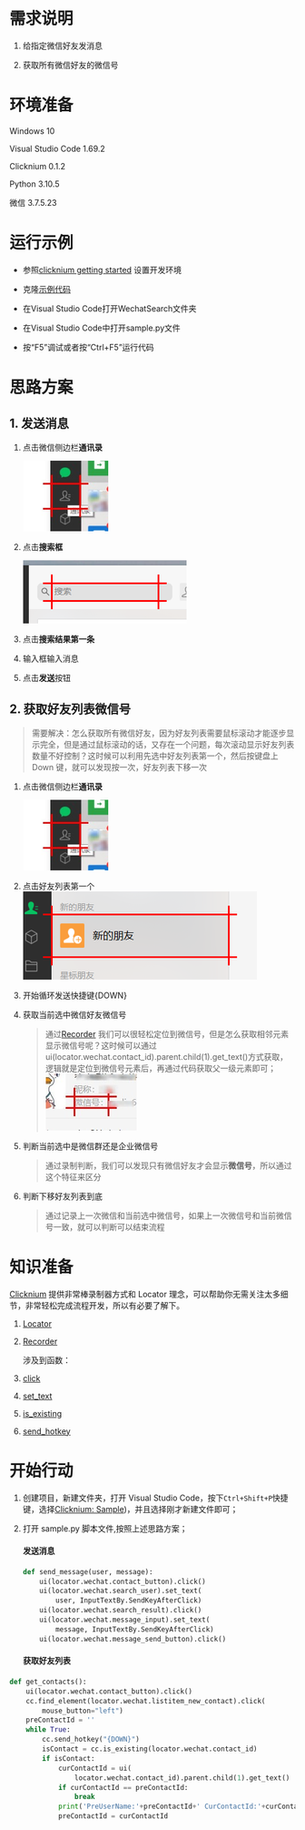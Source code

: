 # 需求说明

1. 给指定微信好友发消息

2. 获取所有微信好友的微信号

# 环境准备

Windows 10

Visual Studio Code 1.69.2

Clicknium 0.1.2

Python 3.10.5

微信 3.7.5.23

# 运行示例

- 参照[clicknium getting started](https://www.clicknium.com/documents) 设置开发环境

- 克隆[示例代码](https://github.com/automation9417/application-automation)

- 在Visual Studio Code打开WechatSearch文件夹

- 在Visual Studio Code中打开sample.py文件

- 按“F5”调试或者按“Ctrl+F5”运行代码



# 思路方案

## 1. 发送消息

1. 点击微信侧边栏**通讯录**  
   
   ![WechatSearch](/WechatSearch/.locator/wechat_img/ab13e383-64a6-43ae-9286-38c087cd220a.jpg)

2. 点击**搜索框**  
   
   ![](/WechatSearch/.locator/wechat_img/e9157cb1-1246-4f77-b239-4258d2c80ba1.jpg)

3. 点击**搜索结果第一条**  

4. 输入框输入消息

5. 点击**发送**按钮

## 2. 获取好友列表微信号

> 需要解决：怎么获取所有微信好友，因为好友列表需要鼠标滚动才能逐步显示完全，但是通过鼠标滚动的话，又存在一个问题，每次滚动显示好友列表数量不好控制？这时候可以利用先选中好友列表第一个，然后按键盘上 Down 键，就可以发现按一次，好友列表下移一次

1. 点击微信侧边栏**通讯录**  
   
   ![](/WechatSearch/.locator/wechat_img/ab13e383-64a6-43ae-9286-38c087cd220a.jpg)

2. 点击好友列表第一个  
   ![](/WechatSearch/.locator/wechat_img/91674ef2-101f-4b98-aa97-69d25369f63f.jpg)

3. 开始循环发送快捷键{DOWN}

4. 获取当前选中微信好友微信号
   
   > 通过[Recorder](https://www.clicknium.com/documents/developtools/vscode/recorder/) 我们可以很轻松定位到微信号，但是怎么获取相邻元素显示微信号呢？这时候可以通过 ui(locator.wechat.contact_id).parent.child(1).get_text()方式获取，逻辑就是定位到微信号元素后，再通过代码获取父一级元素即可；
   > ![](/WechatSearch/.locator/wechat_img/4c341dd1-38f7-44c4-ac10-7fafd25cbbce.jpg)

5. 判断当前选中是微信群还是企业微信号
   
   > 通过录制判断，我们可以发现只有微信好友才会显示**微信号**，所以通过这个特征来区分

6. 判断下移好友列表到底
   
   > 通过记录上一次微信和当前选中微信号，如果上一次微信号和当前微信号一致，就可以判断可以结束流程

# 知识准备

[Clicknium](https://www.clicknium.com/) 提供非常棒录制器方式和 Locator 理念，可以帮助你无需关注太多细节，非常轻松完成流程开发，所以有必要了解下。

1. [Locator](https://www.clicknium.com/documents/automation/locator)

2. [Recorder](https://www.clicknium.com/documents/developtools/vscode/recorder/)
   
   涉及到函数：

3. [click](https://www.clicknium.com/documents/api/python/uielement/click)

4. [set_text](https://www.clicknium.com/documents/api/python/uielement/set_text)

5. [is_existing](https://www.clicknium.com/documents/api/python/globalfunctions/is_existing)

6. [send_hotkey](https://www.clicknium.com/documents/api/python/globalfunctions/send_hotkey)

# 开始行动

1. 创建项目，新建文件夹，打开 Visual Studio Code，按下`Ctrl+Shift+P`快捷键，选择[Clicknium: Sample](https://www.clicknium.com/documents/developtools/vscode/project_management))，并且选择刚才新建文件即可；

2. 打开 sample.py 脚本文件,按照上述思路方案；
   
   #### 发送消息
   
   ```py
   def send_message(user, message):
       ui(locator.wechat.contact_button).click()
       ui(locator.wechat.search_user).set_text(
           user, InputTextBy.SendKeyAfterClick)
       ui(locator.wechat.search_result).click()
       ui(locator.wechat.message_input).set_text(
           message, InputTextBy.SendKeyAfterClick)
       ui(locator.wechat.message_send_button).click()
   ```
   
   #### 获取好友列表

```py
def get_contacts():
    ui(locator.wechat.contact_button).click()
    cc.find_element(locator.wechat.listitem_new_contact).click(
        mouse_button="left")
    preContactId = ''
    while True:
        cc.send_hotkey("{DOWN}")
        isContact = cc.is_existing(locator.wechat.contact_id)
        if isContact:
            curContactId = ui(
                locator.wechat.contact_id).parent.child(1).get_text()
            if curContactId == preContactId:
                break
            print('PreUserName:'+preContactId+' CurContactId:'+curContactId)
            preContactId = curContactId
```
